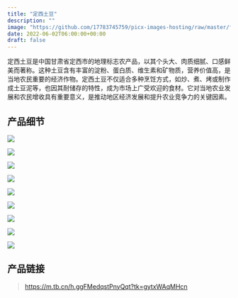```yaml
---
title: "定西土豆"
description: ""
image: "https://github.com/17783745759/picx-images-hosting/raw/master/f1bebde472358207ef6ee95e334ea0ec_.2h86ce1fqu.webp"
date: 2022-06-02T06:00:00+00:00
draft: false
---
```


定西土豆是中国甘肃省定西市的地理标志农产品，以其个头大、肉质细腻、口感鲜美而著称。这种土豆含有丰富的淀粉、蛋白质、维生素和矿物质，营养价值高，是当地农民重要的经济作物。定西土豆不仅适合多种烹饪方式，如炒、煮、烤或制作成土豆泥等，也因其耐储存的特性，成为市场上广受欢迎的食材。它对当地农业发展和农民增收具有重要意义，是推动地区经济发展和提升农业竞争力的关键因素。


## 产品细节

![](https://github.com/17783745759/picx-images-hosting/raw/master/7c9cb931a6edbc9b180cee5d8f63afe7_.6wqlhnkheh.webp)

![](https://github.com/17783745759/picx-images-hosting/raw/master/b390f60490ca7fc6e0f013c5f2da8959_.9dctwkrxka.webp)

![](https://github.com/17783745759/picx-images-hosting/raw/master/a855c2c4efc6e37f190f3177af30e99d_.839wq9a64i.webp)

![](https://github.com/17783745759/picx-images-hosting/raw/master/67a12c118559b442dab946079851e7d6_.73ttd37mvg.webp)

![](https://github.com/17783745759/picx-images-hosting/raw/master/d4b91cdf42c63df53bd4d1ab32bcff9c_.5q7a91wtqb.webp)

![](https://github.com/17783745759/picx-images-hosting/raw/master/20240628002402.77dfat405t.webp)

![](https://github.com/17783745759/picx-images-hosting/raw/master/6bca1bf8ebf354cd8a7a40b42ee15a22_.49157aw4jo.webp)

![](https://github.com/17783745759/picx-images-hosting/raw/master/8c5b0f61d968ca1f3b8dac0050138acb_.1hs2z8aa16.webp)

![](https://github.com/17783745759/picx-images-hosting/raw/master/b025203939cd12927ab134ca51c27fda_.361fwf0w6q.webp)

## 产品链接

> https://m.tb.cn/h.ggFMedqstPnyQqt?tk=gytxWAqMHcn
